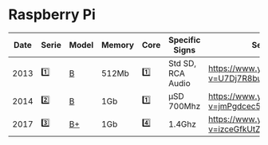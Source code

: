 # Raspberry Pi

| Date | Serie   | Model                                                                              | Memory | Core | Specific Signs    | Setting Up                                       |
|------|---------|------------------------------------------------------------------------------------|--------|------|-------------------------|---------------------------------------------------|
| 2013 | :one:   | [B](https://raspberry-projects.com/pi/category/pi-hardware/raspberry-pi-model-b)  | 512Mb  | :one: | Std SD, RCA Audio | https://www.youtube.com/watch?v=U7Dj7R8bu4k       |
| 2014 | :two:   | [B](https://raspberry-projects.com/pi/category/pi-hardware/raspberry-pi-2-model-b)| 1Gb  | :one: | μSD 700Mhz | https://www.youtube.com/watch?v=jmPgdcec53s       |
| 2017 | :three: | [B+](https://raspberry-projects.com/pi/category/pi-hardware/raspberry-pi-3-model-b-pi-hardware)| 1Gb  | :four: | 1.4Ghz | https://www.youtube.com/watch?v=izceGfkUtZU       |

